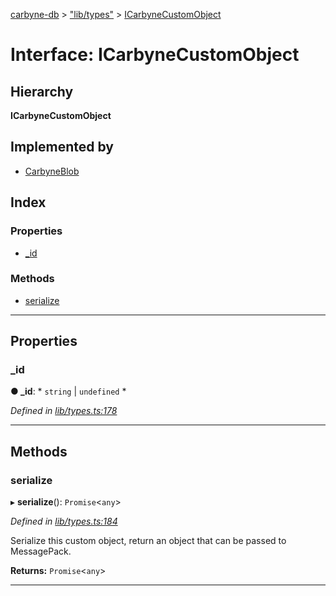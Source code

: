 [carbyne-db](../README.md) > ["lib/types"](../modules/_lib_types_.md) > [ICarbyneCustomObject](../interfaces/_lib_types_.icarbynecustomobject.md)

# Interface: ICarbyneCustomObject

## Hierarchy

**ICarbyneCustomObject**

## Implemented by

* [CarbyneBlob](../classes/_lib_blob_.carbyneblob.md)

## Index

### Properties

* [_id](_lib_types_.icarbynecustomobject.md#_id)

### Methods

* [serialize](_lib_types_.icarbynecustomobject.md#serialize)

---

## Properties

<a id="_id"></a>

###  _id

**● _id**: * `string` &#124; `undefined`
*

*Defined in [lib/types.ts:178](https://github.com/allotropelabs/carbyne/blob/0bc7c32/lib/types.ts#L178)*

___

## Methods

<a id="serialize"></a>

###  serialize

▸ **serialize**(): `Promise`<`any`>

*Defined in [lib/types.ts:184](https://github.com/allotropelabs/carbyne/blob/0bc7c32/lib/types.ts#L184)*

Serialize this custom object, return an object that can be passed to MessagePack.

**Returns:** `Promise`<`any`>

___

